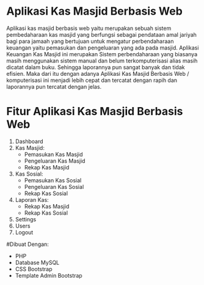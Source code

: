 # Aplikasi Kas Masjid Berbasis Web
Aplikasi kas masjid berbasis web yaitu merupakan sebuah sistem pembedaharaan kas masjid yang berfungsi sebagai pendataan amal jariyah bagi para jamaah yang bertujuan untuk mengatur perbendaharaan keuangan yaitu pemasukan dan pengeluaran yang ada pada masjid. Aplikasi Keuangan Kas Masjid ini merupakan Sistem perbendaharaan yang biasanya masih menggunakan sistem manual dan belum terkomputerisasi alias masih dicatat dalam buku. Sehingga laporannya pun sangat banyak dan tidak efisien. Maka dari itu dengan adanya Aplikasi Kas Masjid Berbasis Web / komputerisasi ini menjadi lebih cepat dan tercatat dengan rapih dan laporannya pun tercatat dengan jelas.

# Fitur Aplikasi Kas Masjid Berbasis Web
1. Dashboard
2. Kas Masjid:
   - Pemasukan Kas Masjid
   - Pengeluaran Kas Masjid
   - Rekap Kas Masjid
3. Kas Sosial:
   - Pemasukan Kas Sosial
   - Pengeluaran Kas Sosial
   - Rekap Kas Sosial
4. Laporan Kas:
   - Rekap Kas Masjid
   - Rekap Kas Sosial
5. Settings
6. Users
7. Logout

#Dibuat Dengan:
- PHP
- Database MySQL
- CSS Bootstrap
- Template Admin Bootstrap
